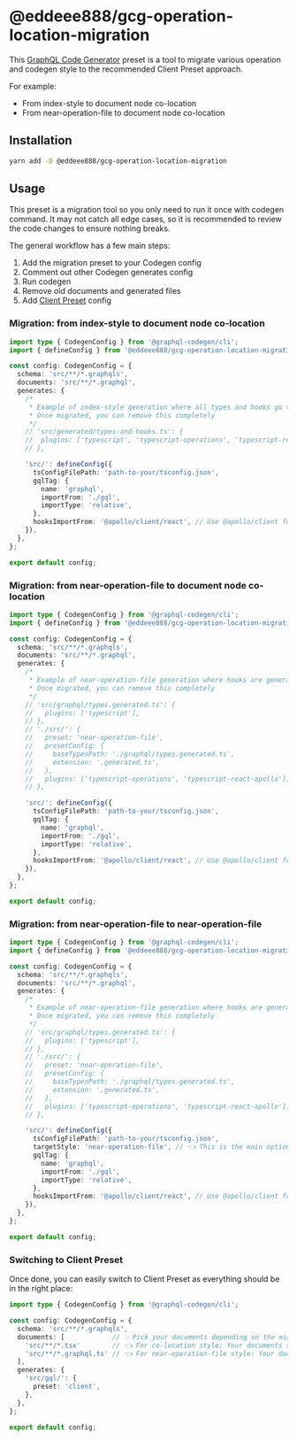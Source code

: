 # @eddeee888/gcg-operation-location-migration

This [GraphQL Code Generator](https://the-guild.dev/graphql/codegen) preset is a tool to migrate various operation and codegen style to the recommended Client Preset approach.

For example:

- From index-style to document node co-location
- From near-operation-file to document node co-location

## Installation

```sh
yarn add -D @eddeee888/gcg-operation-location-migration
```

## Usage

This preset is a migration tool so you only need to run it once with codegen command. It may not catch all edge cases, so it is recommended to review the code changes to ensure nothing breaks.

The general workflow has a few main steps:

1. Add the migration preset to your Codegen config
2. Comment out other Codegen generates config
3. Run codegen
4. Remove old documents and generated files
5. Add [Client Preset](https://the-guild.dev/graphql/codegen/plugins/presets/preset-client) config

### Migration: from index-style to document node co-location

```ts
import type { CodegenConfig } from '@graphql-codegen/cli';
import { defineConfig } from '@eddeee888/gcg-operation-location-migration';

const config: CodegenConfig = {
  schema: 'src/**/*.graphqls',
  documents: 'src/**/*.graphql',
  generates: {
    /*
     * Example of index-style generation where all types and hooks go to one file.
     * Once migrated, you can remove this completely
     */
    // 'src/generated/types-and-hooks.ts': {
    //  plugins: ['typescript', 'typescript-operations', 'typescript-react-apollo'],
    // },

    'src/': defineConfig({
      tsConfigFilePath: 'path-to-your/tsconfig.json',
      gqlTag: {
        name: 'graphql',
        importFrom: './gql',
        importType: 'relative',
      },
      hooksImportFrom: '@apollo/client/react', // Use @apollo/client for v3
    }),
  },
};

export default config;
```

### Migration: from near-operation-file to document node co-location

```ts
import type { CodegenConfig } from '@graphql-codegen/cli';
import { defineConfig } from '@eddeee888/gcg-operation-location-migration';

const config: CodegenConfig = {
  schema: 'src/**/*.graphqls',
  documents: 'src/**/*.graphql',
  generates: {
    /*
     * Example of near-operation-file generation where hooks are generated next to the operation file.
     * Once migrated, you can remove this completely
     */
    // 'src/graphql/types.generated.ts': {
    //   plugins: ['typescript'],
    // },
    // './src/': {
    //   preset: 'near-operation-file',
    //   presetConfig: {
    //     baseTypesPath: './graphql/types.generated.ts',
    //     extension: '.generated.ts',
    //   },
    //   plugins: ['typescript-operations', 'typescript-react-apollo'],
    // },

    'src/': defineConfig({
      tsConfigFilePath: 'path-to-your/tsconfig.json',
      gqlTag: {
        name: 'graphql',
        importFrom: './gql',
        importType: 'relative',
      },
      hooksImportFrom: '@apollo/client/react', // Use @apollo/client for v3
    }),
  },
};

export default config;
```

### Migration: from near-operation-file to near-operation-file

```ts
import type { CodegenConfig } from '@graphql-codegen/cli';
import { defineConfig } from '@eddeee888/gcg-operation-location-migration';

const config: CodegenConfig = {
  schema: 'src/**/*.graphqls',
  documents: 'src/**/*.graphql',
  generates: {
    /*
     * Example of near-operation-file generation where hooks are generated next to the operation file.
     * Once migrated, you can remove this completely
     */
    // 'src/graphql/types.generated.ts': {
    //   plugins: ['typescript'],
    // },
    // './src/': {
    //   preset: 'near-operation-file',
    //   presetConfig: {
    //     baseTypesPath: './graphql/types.generated.ts',
    //     extension: '.generated.ts',
    //   },
    //   plugins: ['typescript-operations', 'typescript-react-apollo'],
    // },

    'src/': defineConfig({
      tsConfigFilePath: 'path-to-your/tsconfig.json',
      targetStyle: 'near-operation-file', // 👈 This is the main option to migrate to near-operation-file style
      gqlTag: {
        name: 'graphql',
        importFrom: './gql',
        importType: 'relative',
      },
      hooksImportFrom: '@apollo/client/react', // Use @apollo/client for v3
    }),
  },
};

export default config;
```

### Switching to Client Preset

Once done, you can easily switch to Client Preset as everything should be in the right place:

```ts
import type { CodegenConfig } from '@graphql-codegen/cli';

const config: CodegenConfig = {
  schema: 'src/**/*.graphqls',
  documents: [            // 💡 Pick your documents depending on the migration target style.
    'src/**/*.tsx'        // 👈 For co-location style: Your documents should be in your components, so this is updated to target them.
    'src/**/*.graphql.ts' // 👈 For near-operation-file style: Your documents are migrated to `.graphql.ts` next to your components
  ],
  generates: {
    'src/gql/': {
      preset: 'client',
    },
  },
};

export default config;
```
